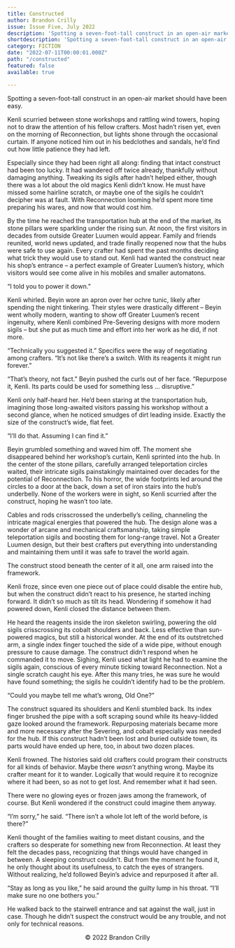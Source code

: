 ```yaml
---
title: Constructed
author: Brandon Crilly
issue: Issue Five, July 2022
description: 'Spotting a seven-foot-tall construct in an open-air market should have been easy. <p>Kenli scurried between stone workshops and rattling wind towers, hoping not to draw the attention of his fellow crafters. Most hadn’t risen yet, even on the morning of Reconnection, but lights shone through the occasional curtain. If anyone noticed him out in his bedclothes and sandals, he’d find out how little patience they had left. </p><p>Especially since they had been right all along: finding that intact construct had been too lucky. It had wandered off twice already, thankfully without damaging anything. Tweaking its sigils after hadn’t helped either, though there was a lot about the old magics Kenli didn’t know. He must have missed some hairline scratch, or maybe one of the sigils he couldn’t decipher was at fault. With Reconnection looming he’d spent more time preparing his wares, and now that would cost him. </p>'
shortdescription: 'Spotting a seven-foot-tall construct in an open-air market should have been easy. <p>Kenli scurried between stone workshops and rattling wind towers, hoping not to draw the attention of his fellow crafters. Most hadn’t risen yet, even on the morning of Reconnection, but lights shone through the occasional curtain. If anyone noticed him out in his bedclothes and sandals, he’d find out how little patience they had left. </p><p>Especially since they had been right all along: finding that intact construct had been too lucky. It had wandered off twice already, thankfully without damaging anything. Tweaking its sigils after hadn’t helped either, though there was a lot about the old magics Kenli didn’t know. He must have missed some hairline scratch, or maybe one of the sigils he couldn’t decipher was at fault. With Reconnection looming he’d spent more time preparing his wares, and now that would cost him. </p>'
category: FICTION
date: "2022-07-11T00:00:01.000Z"
path: "/constructed"
featured: false
available: true

---
```


Spotting a seven-foot-tall construct in an open-air market should have been easy.

Kenli scurried between stone workshops and rattling wind towers, hoping not to draw the attention of his fellow crafters. Most hadn’t risen yet, even on the morning of Reconnection, but lights shone through the occasional curtain. If anyone noticed him out in his bedclothes and sandals, he’d find out how little patience they had left.

Especially since they had been right all along: finding that intact construct had been too lucky. It had wandered off twice already, thankfully without damaging anything. Tweaking its sigils after hadn’t helped either, though there was a lot about the old magics Kenli didn’t know. He must have missed some hairline scratch, or maybe one of the sigils he couldn’t decipher was at fault. With Reconnection looming he’d spent more time preparing his wares, and now that would cost him. 

By the time he reached the transportation hub at the end of the market, its stone pillars were sparkling under the rising sun. At noon, the first visitors in decades from outside Greater Luumen would appear. Family and friends reunited, world news updated, and trade finally reopened now that the hubs were safe to use again. Every crafter had spent the past months deciding what trick they would use to stand out. Kenli had wanted the construct near his shop’s entrance – a perfect example of Greater Luumen’s history, which visitors would see come alive in his mobiles and smaller automatons.

“I told you to power it down.”

Kenli whirled. Beyin wore an apron over her ochre tunic, likely after spending the night tinkering. Their styles were drastically different – Beyin went wholly modern, wanting to show off Greater Luumen’s recent ingenuity, where Kenli combined Pre-Severing designs with more modern sigils – but she put as much time and effort into her work as he did, if not more.

“Technically you suggested it.” Specifics were the way of negotiating among crafters. “It’s not like there’s a switch. With its reagents it might run forever.”

“That’s theory, not fact.” Beyin pushed the curls out of her face. “Repurpose it, Kenli. Its parts could be used for something less … disruptive.”

Kenli only half-heard her. He’d been staring at the transportation hub, imagining those long-awaited visitors passing his workshop without a second glance, when he noticed smudges of dirt leading inside. Exactly the size of the construct’s wide, flat feet.

“I’ll do that. Assuming I can find it.”

Beyin grumbled something and waved him off. The moment she disappeared behind her workshop’s curtain, Kenli sprinted into the hub. In the center of the stone pillars, carefully arranged teleportation circles waited, their intricate sigils painstakingly maintained over decades for the potential of Reconnection. To his horror, the wide footprints led around the circles to a door at the back, down a set of iron stairs into the hub’s underbelly. None of the workers were in sight, so Kenli scurried after the construct, hoping he wasn’t too late.

Cables and rods crisscrossed the underbelly’s ceiling, channeling the intricate magical energies that powered the hub. The design alone was a wonder of arcane and mechanical craftsmanship, taking simple teleportation sigils and boosting them for long-range travel. Not a Greater Luumen design, but their best crafters put everything into understanding and maintaining them until it was safe to travel the world again. 

The construct stood beneath the center of it all, one arm raised into the framework.

Kenli froze, since even one piece out of place could disable the entire hub, but when the construct didn’t react to his presence, he started inching forward. It didn’t so much as tilt its head. Wondering if somehow it had powered down, Kenli closed the distance between them. 

He heard the reagents inside the iron skeleton swirling, powering the old sigils crisscrossing its cobalt shoulders and back. Less effective than sun-powered magics, but still a historical wonder. At the end of its outstretched arm, a single index finger touched the side of a wide pipe, without enough pressure to cause damage. The construct didn’t respond when he commanded it to move. Sighing, Kenli used what light he had to examine the sigils again, conscious of every minute ticking toward Reconnection. Not a single scratch caught his eye. After this many tries, he was sure he would have found something; the sigils he couldn’t identify had to be the problem. 

“Could you maybe tell me what’s wrong, Old One?”

The construct squared its shoulders and Kenli stumbled back. Its index finger brushed the pipe with a soft scraping sound while its heavy-lidded gaze looked around the framework. Repurposing materials became more and more necessary after the Severing, and cobalt especially was needed for the hub. If this construct hadn’t been lost and buried outside town, its parts would have ended up here, too, in about two dozen places. 

Kenli frowned. The histories said old crafters could program their constructs for all kinds of behavior. Maybe there *wasn’t* anything wrong. Maybe its crafter meant for it to wander. Logically that would require it to recognize where it had been, so as not to get lost. And remember what it had seen.

There were no glowing eyes or frozen jaws among the framework, of course. But Kenli wondered if the construct could imagine them anyway. 

“I’m sorry,” he said. “There isn’t a whole lot left of the world before, is there?”

Kenli thought of the families waiting to meet distant cousins, and the crafters so desperate for something new from Reconnection. At least they felt the decades pass, recognizing that things would have changed in between. A sleeping construct couldn’t. But from the moment he found it, he only thought about its usefulness, to catch the eyes of strangers. Without realizing, he’d followed Beyin’s advice and repurposed it after all.

“Stay as long as you like,” he said around the guilty lump in his throat. “I’ll make sure no one bothers you.”

He walked back to the stairwell entrance and sat against the wall, just in case. Though he didn’t suspect the construct would be any trouble, and not only for technical reasons.


<p style="text-align: center;">© 2022 Brandon Crilly</p>